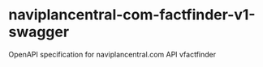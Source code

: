# naviplancentral-com-factfinder-v1-swagger
OpenAPI specification for naviplancentral.com API vfactfinder
